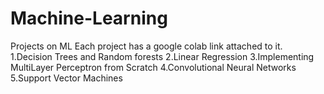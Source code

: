 # Machine-Learning
Projects on ML
Each project has a google colab link attached to it.
1.Decision Trees and Random forests
2.Linear Regression
3.Implementing MultiLayer Perceptron from Scratch
4.Convolutional Neural Networks
5.Support Vector Machines
